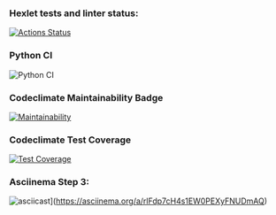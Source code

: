 ### Hexlet tests and linter status:
[![Actions Status](https://github.com/AlexStolbov/python-project-lvl2/workflows/hexlet-check/badge.svg)](https://github.com/AlexStolbov/python-project-lvl2/actions)
### Python CI
![Python CI](https://github.com/AlexStolbov/python-project-lvl2/workflows/Python%20CI/badge.svg)
### Codeclimate Maintainability Badge
[![Maintainability](https://api.codeclimate.com/v1/badges/c5e6a206e48eb7f81acb/maintainability)](https://codeclimate.com/github/AlexStolbov/python-project-lvl2/maintainability)
### Codeclimate Test Coverage
[![Test Coverage](https://api.codeclimate.com/v1/badges/c5e6a206e48eb7f81acb/test_coverage)](https://codeclimate.com/github/AlexStolbov/python-project-lvl2/test_coverage)
### Asciinema Step 3:
![asciicast](https://asciinema.org/a/rlFdp7cH4s1EW0PEXyFNUDmAQ.svg)](https://asciinema.org/a/rlFdp7cH4s1EW0PEXyFNUDmAQ)